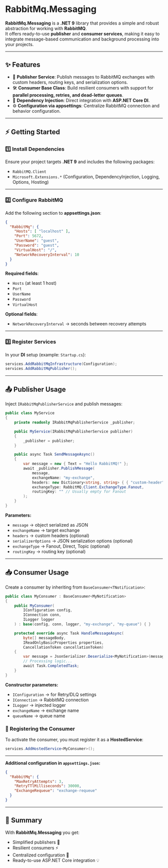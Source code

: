 # RabbitMq.Messaging

**RabbitMq.Messaging** is a **.NET 9** library that provides a simple and robust abstraction for working with **RabbitMQ**.  
It offers ready-to-use **publisher** and **consumer services**, making it easy to integrate message-based communication and background processing into your projects.

---

## ✨ Features

- 🚀 **Publisher Service**: Publish messages to RabbitMQ exchanges with custom headers, routing keys, and serialization options.  
- 🛠️ **Consumer Base Class**: Build resilient consumers with support for **parallel processing, retries, and dead-letter queues**.  
- 🔗 **Dependency Injection**: Direct integration with **ASP.NET Core DI**.  
- ⚙️ **Configuration via appsettings**: Centralize RabbitMQ connection and behavior configuration.  

---

## ⚡ Getting Started

### 1️⃣ Install Dependencies

Ensure your project targets **.NET 9** and includes the following packages:

- `RabbitMQ.Client`
- `Microsoft.Extensions.*` (Configuration, DependencyInjection, Logging, Options, Hosting)

---

### 2️⃣ Configure RabbitMQ

Add the following section to **appsettings.json**:

```json
{
  "RabbitMq": {
    "Hosts": [ "localhost" ],
    "Port": 5672,
    "UserName": "guest",
    "Password": "guest",
    "VirtualHost": "/",
    "NetworkRecoveryInterval": 10
  }
}
```

**Required fields**:
- `Hosts` (at least 1 host)  
- `Port`  
- `UserName`  
- `Password`  
- `VirtualHost`  

**Optional fields**:
- `NetworkRecoveryInterval` → seconds between recovery attempts  

---

### 3️⃣ Register Services

In your **DI** setup (example: `Startup.cs`):

```csharp
services.AddRabbitMqInfrastructure(Configuration);
services.AddRabbitMqPublisher();
```

---

## 📤 Publisher Usage

Inject `IRabbitMqPublisherService` and publish messages:

```csharp
public class MyService
{
    private readonly IRabbitMqPublisherService _publisher;

    public MyService(IRabbitMqPublisherService publisher)
    {
        _publisher = publisher;
    }

    public async Task SendMessageAsync()
    {
        var message = new { Text = "Hello RabbitMQ!" };
        await _publisher.PublishMessage(
            message,
            exchangeName: "my-exchange",
            headers: new Dictionary<string, string> { { "custom-header", "value" } },
            exchangeType: RabbitMQ.Client.ExchangeType.Fanout,
            routingKey: "" // Usually empty for Fanout
        );
    }
}
```

**Parameters:**
- `message` → object serialized as JSON  
- `exchangeName` → target exchange  
- `headers` → custom headers (optional)  
- `serializerOptions` → JSON serialization options (optional)  
- `exchangeType` → Fanout, Direct, Topic (optional)  
- `routingKey` → routing key (optional)  

---

## 📥 Consumer Usage

Create a consumer by inheriting from `BaseConsumer<TNotification>`:

```csharp
public class MyConsumer : BaseConsumer<MyNotification>
{
    public MyConsumer(
        IConfiguration config,
        IConnection conn,
        ILogger logger
    ) : base(config, conn, logger, "my-exchange", "my-queue") { }

    protected override async Task HandleMessageAsync(
        byte[] messageBody,
        IReadOnlyBasicProperties properties,
        CancellationToken cancellationToken)
    {
        var message = JsonSerializer.Deserialize<MyNotification>(messageBody);
        // Processing logic...
        await Task.CompletedTask;
    }
}
```

**Constructor parameters:**
- `IConfiguration` → for Retry/DLQ settings  
- `IConnection` → RabbitMQ connection  
- `ILogger` → injected logger  
- `exchangeName` → exchange name  
- `queueName` → queue name  

### 🔑 Registering the Consumer

To activate the consumer, you must register it as a **HostedService**:

```csharp
services.AddHostedService<MyConsumer>();
```

---

**Additional configuration in `appsettings.json`:**
```json
{
  "RabbitMq": {
    "MaxRetryAttempts": 3,
    "RetryTTlMilliseconds": 30000,
    "ExchangeRequeue": "exchange-requeue"
  }
}
```

---

## 📌 Summary

With **RabbitMq.Messaging** you get:
- Simplified publishers 📨  
- Resilient consumers ⚡  
- Centralized configuration 🔧  
- Ready-to-use ASP.NET Core integration 💡  
